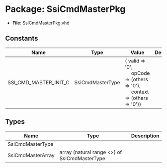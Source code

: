 # Package: SsiCmdMasterPkg

- **File**: SsiCmdMasterPkg.vhd
## Constants

| Name                  | Type             | Value                                                                                                                                                                | Description |
| --------------------- | ---------------- | -------------------------------------------------------------------------------------------------------------------------------------------------------------------- | ----------- |
| SSI_CMD_MASTER_INIT_C | SsiCmdMasterType |  (       valid   => '0',<br><span style="padding-left:20px">       opCode  => (others => '0'),<br><span style="padding-left:20px">       context => (others => '0')) |             |
## Types

| Name              | Type                                          | Description |
| ----------------- | --------------------------------------------- | ----------- |
| SsiCmdMasterType  |                                               |             |
| SsiCmdMasterArray | array (natural range <>) of SsiCmdMasterType  |             |

